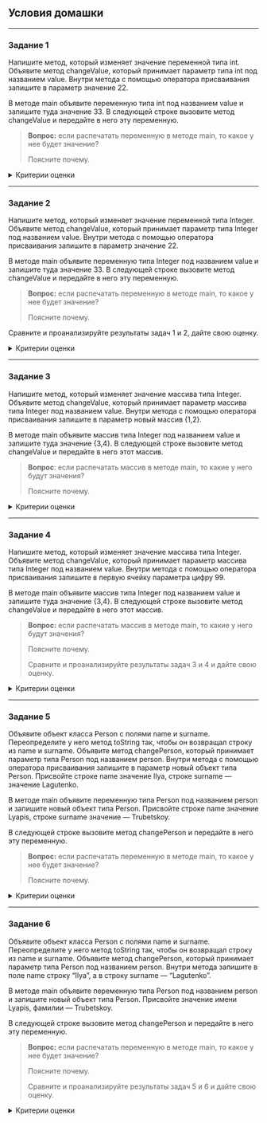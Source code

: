 ## Условия домашки

---
### Задание 1
Напишите метод, который изменяет значение переменной типа int. Объявите метод changeValue, который принимает параметр типа int под названием value. Внутри метода с помощью оператора присваивания запишите в параметр значение 22.

В методе main объявите переменную типа int под названием value и запишите туда значение 33. В следующей строке вызовите метод changeValue и передайте в него эту переменную.

>__Вопрос:__ если распечатать переменную в методе main, то какое у нее будет значение? 
>
>Поясните почему.
<details>
  <summary>Критерии оценки</summary>

- В ответе указано верное значение переменной.
- Ответ на вопрос из задачи аргументирован.
</details>

---
### Задание 2
Напишите метод, который изменяет значение переменной типа Integer. Объявите метод changeValue, который принимает параметр типа Integer под названием value. Внутри метода с помощью оператора присваивания запишите в параметр значение 22.

В методе main объявите переменную типа Integer под названием value и запишите туда значение 33. В следующей строке вызовите метод changeValue и передайте в него эту переменную.

>__Вопрос:__ если распечатать переменную в методе main, то какое у нее будет значение? 
>
>Поясните почему.

Сравните и проанализируйте результаты задач 1 и 2, дайте свою оценку.
<details>
  <summary>Критерии оценки</summary>

- В ответе указано верное значение переменной.
- Ответ на вопрос из задачи аргументирован.
</details>

---
### Задание 3
Напишите метод, который изменяет значение массива типа Integer. Объявите метод changeValue, который принимает параметр массива типа Integer под названием value. Внутри метода с помощью оператора присваивания запишите в параметр новый массив {1,2}.

В методе main объявите массив типа Integer под названием value и запишите туда значение {3,4}. В следующей строке вызовите метод changeValue и передайте в него этот массив.
>__Вопрос__: если распечатать массив в методе main, то какие у него будут значения?
>
>Поясните почему.
<details>
  <summary>Критерии оценки</summary>

- В ответе указано верное значение переменной.
- Ответ на вопрос из задачи аргументирован.
</details>

---
### Задание 4
Напишите метод, который изменяет значение массива типа Integer. Объявите метод changeValue, который принимает параметр массива типа Integer под названием value. Внутри метода с помощью оператора присваивания запишите в первую ячейку параметра цифру 99.

В методе main объявите массив типа Integer под названием value и запишите туда значение {3,4}. В следующей строке вызовите метод changeValue и передайте в него этот массив.
>__Вопрос:__ если распечатать массив в методе main, то какие у него будут значения?
>
>Поясните почему.
>
>Сравните и проанализируйте результаты задач 3 и 4 и дайте свою оценку.
<details>
  <summary>Критерии оценки</summary>

- В ответе указано верное значение переменной.
- Ответ на вопрос из задачи аргументирован.
</details>

---
### Задание 5
Объявите объект класса Person с полями name и surname. Переопределите у него метод toString так, чтобы он возвращал строку из name и surname. Объявите метод changePerson, который принимает параметр типа Person под названием person. Внутри метода с помощью оператора присваивания запишите в параметр новый объект типа Person. Присвойте строке name значение Ilya, строке surname — значение Lagutenko.

В методе main объявите переменную типа Person под названием person и запишите новый объект типа Person. Присвойте строке name значение Lyapis, строке surname значение — Trubetskoy.

В следующей строке вызовите метод changePerson и передайте в него эту переменную.
>__Вопрос:__ если распечатать переменную в методе main, то какое у нее будет значение? 
>
>Поясните почему.
<details>
  <summary>Критерии оценки</summary>

- В ответе указано верное значение переменной.
- Ответ на вопрос из задачи аргументирован.
</details>

---
### Задание 6
Объявите объект класса Person с полями name и surname. Переопределите у него метод toString так, чтобы он возвращал строку из name и surname. Объявите метод changePerson, который принимает параметр типа Person под названием person. Внутри метода запишите в поле name строку “Ilya”, а в строку surname — “Lagutenko”.

В методе main объявите переменную типа Person под названием person и запишите новый объект типа Person. Присвойте значение имени Lyapis, фамилии — Trubetskoy.

В следующей строке вызовите метод changePerson и передайте в него эту переменную.
>__Вопрос:__ если распечатать переменную в методе main, то какое у нее будет значение? 
>
>Поясните почему.
>
>Сравните и проанализируйте результаты задач 5 и 6 и дайте свою оценку.
<details>
  <summary>Критерии оценки</summary>

- В ответе указано верное значение переменной.
- Ответ на вопрос из задачи аргументирован.
</details>
